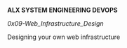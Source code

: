 __ALX SYSTEM ENGINEERING DEVOPS__

_0x09-Web_Infrastructure_Design_

Designing your own web infrastructure
